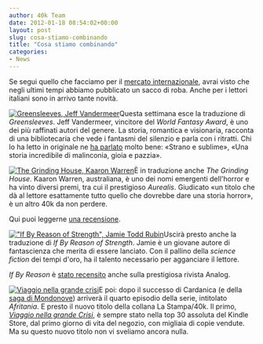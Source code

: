 ```yaml
---
author: 40k Team
date: 2012-01-18 08:54:02+00:00
layout: post
slug: cosa-stiamo-combinando
title: "Cosa stiamo combinando"
categories:
- News
---
```


Se segui quello che facciamo per il [mercato internazionale](http://www.40kbooks.com), avrai visto che negli ultimi tempi abbiamo pubblicato un sacco di roba. Anche per i lettori italiani sono in arrivo tante novità.

[![Greensleeves, Jeff Vandermeer](http://quarantak.wpengine.com/wp-content/uploads/2012/01/greensleeves-dermeer_I_ok_t.jpg)](http://quarantak.wpengine.com/wp-content/uploads/2012/01/greensleeves-dermeer_I_ok_t.jpg)Questa settimana esce la traduzione di _Greensleeves_. Jeff Vandermeer, vincitore del _World Fantasy Award_, è uno dei più raffinati autori del genere. La storia, romantica e visionaria, racconta di una bibliotecaria che vede i fantasmi del silenzio e parla con i ritratti.
Chi lo ha letto in originale ne [ha parlato](http://www.amazon.com/Greensleeves-Modern-Fairy-tale-Romance-ebook/dp/B005MZ8VRM/ref=cm_lmf_tit_11) molto bene: «Strano e sublime», «Una storia incredibile di malinconia, gioia e pazzia».

[![The Grinding House, Kaaron Warren](http://quarantak.wpengine.com/wp-content/uploads/2012/01/grinding_warren_okcube-1.jpg)](http://quarantak.wpengine.com/wp-content/uploads/2012/01/grinding_warren_okcube-1.jpg)È in traduzione anche _The Grinding House_. Kaaron Warren, australiana, è uno dei nomi emergenti dell'horror e ha vinto diversi premi, tra cui il prestigioso _Aurealis_.
Giudicato «un titolo che dà al lettore esattamente tutto quello che dovrebbe dare una storia horror», è un altro 40k da non perdere.

Qui puoi leggerne [una recensione](http://scotspec.blogspot.com/2012/01/short-fiction-corner-grinding-house-by.html).

[!["If By Reason of Strength", Jamie Todd Rubin](http://quarantak.wpengine.com/wp-content/uploads/2012/01/rubin-reason_GB_ok3a-1.jpg)](http://quarantak.wpengine.com/wp-content/uploads/2012/01/rubin-reason_GB_ok3a-1.jpg)Uscirà presto anche la traduzione di _If By Reason of Strength_. Jamie è un giovane autore di fantascienza che merita di essere lanciato. Con il pallino della _science fiction_ dei tempi d'oro, ha il talento necessario per agganciare il lettore.

_If By Reason_ è [stato recensito](http://www.analogsf.com/2012_04/reflib.shtml) anche sulla prestigiosa rivista Analog.

[![Viaggio nella grande crisi](http://quarantak.wpengine.com/wp-content/uploads/2012/01/Schermata-2012-01-18-a-09.47.05.png)](http://quarantak.wpengine.com/wp-content/uploads/2012/01/Schermata-2012-01-18-a-09.47.05.png)E poi: dopo il successo di Cardanica (e della [saga di Mondonove](http://40k.it/mondonove/)) arriverà il quarto episodio della serie, intitolato _Afritania_.
E presto il nuovo titolo della collana La Stampa/40k. Il primo, _[Viaggio nella grande Crisi](http://www.amazon.it/Viaggio-Grande-Brothers-Governo-ebook/dp/B006BBHO2O/ref=zg_bs_827182031_27)_, è sempre stato nella top 30 assoluta del Kindle Store, dal primo giorno di vita del negozio, con migliaia di copie vendute.
Ma su questo nuovo titolo non vi sveliamo ancora nulla.
